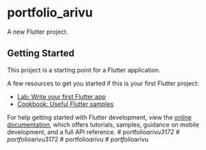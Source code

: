 # portfolio_arivu

A new Flutter project.

## Getting Started

This project is a starting point for a Flutter application.

A few resources to get you started if this is your first Flutter project:

- [Lab: Write your first Flutter app](https://docs.flutter.dev/get-started/codelab)
- [Cookbook: Useful Flutter samples](https://docs.flutter.dev/cookbook)

For help getting started with Flutter development, view the
[online documentation](https://docs.flutter.dev/), which offers tutorials,
samples, guidance on mobile development, and a full API reference.
#   p o r t f o l i o _ a r i v u 3 1 7 2  
 #   p o r t f o l i o _ a r i v u 3 1 7 2  
 #   p o r t f o l i o _ a r i v u  
 #   p o r t f o l i o _ a r i v u  
 